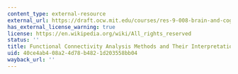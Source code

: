 ```yaml
---
content_type: external-resource
external_url: https://draft.ocw.mit.edu/courses/res-9-008-brain-and-cognitive-sciences-computational-tutorials/pages/15-functional-connectivity-analysis-methods-and-their-interpretational-pitfalls/
has_external_license_warning: true
license: https://en.wikipedia.org/wiki/All_rights_reserved
status: ''
title: Functional Connectivity Analysis Methods and Their Interpretational Pitfalls
uid: 40ce4ab4-08a2-4d78-b482-1d203558bb04
wayback_url: ''
---
```


